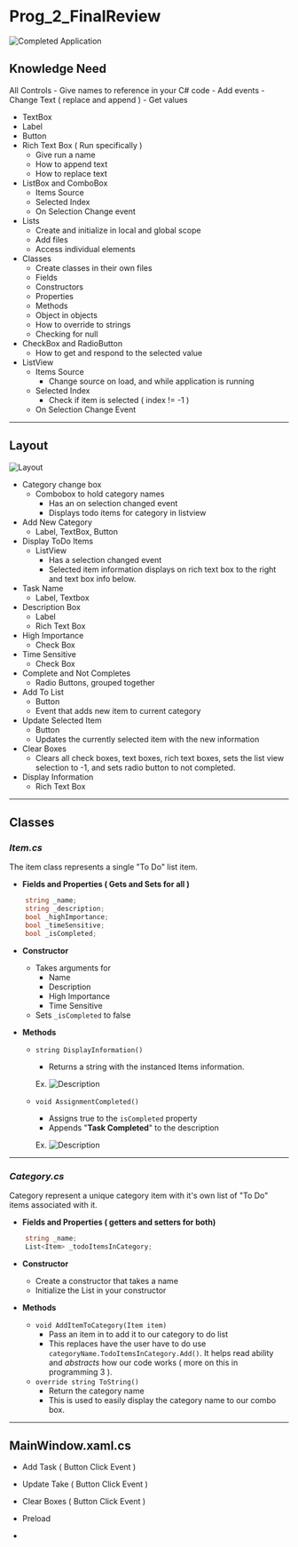 # Prog_2_FinalReview

![Completed Application](Images/Complete.gif)

## Knowledge Need

All Controls
    - Give names to reference in your C# code
    - Add events
    - Change Text ( replace and append )
    - Get values

- TextBox
- Label
- Button
- Rich Text Box ( Run specifically )
    - Give run a name
    - How to append text
    - How to replace text
- ListBox and ComboBox
    - Items Source
    - Selected Index
    - On Selection Change event
- Lists
    - Create and initialize in local and global scope
    - Add files
    - Access individual elements
- Classes
    - Create classes in their own files
    - Fields
    - Constructors
    - Properties
    - Methods
    - Object in objects
    - How to override to strings
    - Checking for null
- CheckBox and RadioButton
    - How to get and respond to the selected value
- ListView
    - Items Source
        - Change source on load, and while application is running
    - Selected Index
        - Check if item is selected ( index != -1 )
    - On Selection Change Event

---
## Layout

![Layout](Images/Layout.png)

- Category change box
    - Combobox to hold category names
        - Has an on selection changed event
        - Displays todo items for category in listview
- Add New Category
    - Label, TextBox, Button
- Display ToDo Items
    - ListView
        - Has a selection changed event
        - Selected item information displays on rich text box to the right and text box info below.
- Task Name
    - Label, Textbox
- Description Box
    - Label
    - Rich Text Box
- High Importance
    - Check Box
- Time Sensitive
    - Check Box
- Complete and Not Completes
    - Radio Buttons, grouped together
- Add To List
    - Button
    - Event that adds new item to current category
- Update Selected Item
    - Button
    - Updates the currently selected item with the new information
- Clear Boxes
    - Clears all check boxes, text boxes, rich text boxes, sets the list view selection to -1, and sets radio button to not completed.
- Display Information
    - Rich Text Box

---

## Classes

### ***Item.cs***
The item class represents a single "To Do" list item.

- **Fields and Properties ( Gets and Sets for all )**

```csharp
    string _name;
    string _description;
    bool _highImportance;
    bool _timeSensitive;
    bool _isCompleted;
```

- **Constructor**
    - Takes arguments for 
        - Name
        - Description
        - High Importance
        - Time Sensitive
    - Sets `_isCompleted` to false

- **Methods**
    - `string DisplayInformation()`
        - Returns a string with the instanced Items information.

        Ex.
![Description](Images/Description.png)

    - `void AssignmentCompleted()`
        - Assigns true to the `isCompleted` property
        - Appends "**Task Completed**" to the description

        Ex. ![Description](Images/Assignment_Completed.gif)

---

### ***Category.cs***
Category represent a unique category item with it's own list of "To Do" items associated with it.

- **Fields and Properties ( getters and setters for both)**

```csharp
    string _name;
    List<Item> _todoItemsInCategory;
```

- **Constructor**
    - Create a constructor that takes a name
    - Initialize the List<Item> in your constructor

- **Methods**
    - `void AddItemToCategory(Item item)`
        - Pass an item in to add it to our category to do list
        - This replaces have the user have to do use `categoryName.TodoItemsInCategory.Add()`. It helps read ability and *abstracts* how our code works ( more on this in programming 3 ).
    - `override string ToString()`
        - Return the category name
        - This is used to easily display the category name to our combo box.

--- 

## MainWindow.xaml.cs

- Add Task ( Button Click Event )

- Update Take ( Button Click Event )

- Clear Boxes ( Button Click Event )

- Preload

- 